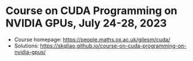 # Course on CUDA Programming on NVIDIA GPUs, July 24-28, 2023

- Course homepage: https://people.maths.ox.ac.uk/gilesm/cuda/
- Solutions: https://skqliao.github.io/course-on-cuda-programming-on-nvidia-gpus/